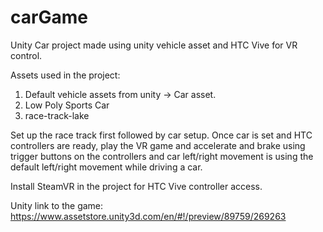 # carGame
Unity Car project made using unity vehicle asset and HTC Vive for VR control.


Assets used in the project:
1. Default vehicle assets from unity -> Car asset.
2. Low Poly Sports Car
3. race-track-lake

Set up the race track first followed by car setup. 
Once car is set and HTC controllers are ready, play the VR game and accelerate and brake using trigger buttons on the controllers and car left/right movement is using the default left/right movement while driving a car.

Install SteamVR in the project for HTC Vive controller access.

Unity link to the game: https://www.assetstore.unity3d.com/en/#!/preview/89759/269263
